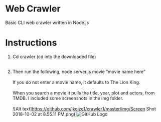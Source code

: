 # Web Crawler
Basic CLI web crawler written in Node.js

# Instructions
1. Cd crawler (cd into the downloaded file) <br><br>

2. Then run the following, node server.js movie “movie name here” <br><br>
If you do not enter a movie name, it defaults to The Lion King. <br><br>
When you search a movie it pulls the title, year, plot and actors, from TMDB. I included some screenshots in the img folder. <br><br>
![Alt text]https://github.com/jkolze1/crawler1/master/img/Screen Shot 2018-10-02 at 8.55.11 PM.png)
![GitHub Logo](https://github.com/Jkolze1/crawler1/blob/master/img/1.png)


